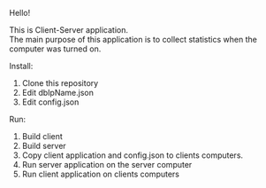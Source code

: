 Hello!

This is Client-Server application.<br/>
The main purpose of this application is to collect statistics when the computer was turned on.

Install:<br/>
1. Clone this repository<br/>
2. Edit dbIpName.json<br/>
3. Edit config.json<br/>

Run:<br/>
1. Build client<br/>
2. Build server<br/>
3. Copy client application and config.json to clients computers.
3. Run server application on the server computer<br/>
4. Run client application on clients computers<br/>
